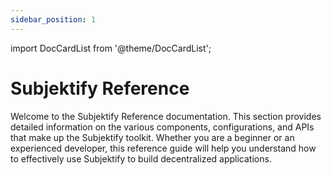 ```yaml
---
sidebar_position: 1
---
```


import DocCardList from '@theme/DocCardList';

# Subjektify Reference

Welcome to the Subjektify Reference documentation. This section provides detailed information on the various components, configurations, and APIs that make up the Subjektify toolkit. Whether you are a beginner or an experienced developer, this reference guide will help you understand how to effectively use Subjektify to build decentralized applications.

<DocCardList />

